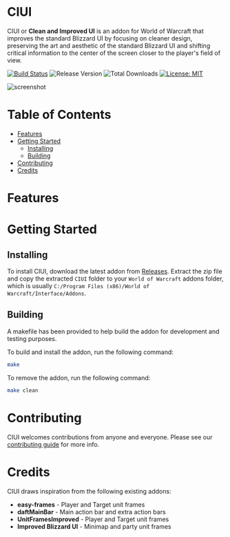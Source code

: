 # CIUI
CIUI or **Clean and Improved UI** is an addon for World of Warcraft that improves the standard Blizzard UI by focusing on cleaner design, preserving the art and aesthetic of the standard Blizzard UI and shifting critical information to the center of the screen closer to the player's field of view.

[![Build Status](https://api.travis-ci.org/salindersidhu/CIUI.svg)](https://travis-ci.org/salindersidhu/CIUI)
![Release Version](https://github-basic-badges.herokuapp.com/release/salindersidhu/CIUI.svg)
![Total Downloads](https://github-basic-badges.herokuapp.com/downloads/salindersidhu/CIUI/total.svg)
[![License: MIT](https://img.shields.io/badge/License-MIT-yellow.svg)](/LICENSE.md)

<p align="left">
	<img src="https://user-images.githubusercontent.com/12175684/40276220-705d903e-5bd2-11e8-8d29-88d694939805.jpg" alt="screenshot"/>
</p>

# Table of Contents
* [Features](#features)
* [Getting Started](#getting-started)
	* [Installing](#installing)
	* [Building](#building)
* [Contributing](#contributing)
* [Credits](#credits)

# Features

# Getting Started

## Installing
To install CIUI, download the latest addon from [Releases](https://github.com/salindersidhu/CIUI/releases). Extract the zip file and copy the extracted `CIUI` folder to your `World of Warcraft` addons folder, which is usually ``C:/Program Files (x86)/World of Warcraft/Interface/Addons``.

## Building
A makefile has been provided to help build the addon for development and testing purposes.

To build and install the addon, run the following command:
```bash
make
```

To remove the addon, run the following command:
```bash
make clean
```

# Contributing
CIUI welcomes contributions from anyone and everyone. Please see our [contributing guide](/CONTRIBUTING.md) for more info.

# Credits
CIUI draws inspiration from the following existing addons:

- **easy-frames** - Player and Target unit frames
- **daftMainBar** - Main action bar and extra action bars
- **UnitFramesImproved** - Player and Target unit frames
- **Improved Blizzard UI** - Minimap and party unit frames
